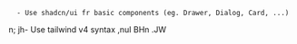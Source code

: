       - Use shadcn/ui fr basic components (eg. Drawer, Dialog, Card, ...) 
n;
jh- Use tailwind v4 syntax 
,nuI   BHn    .JW